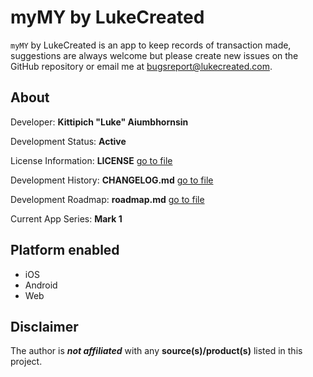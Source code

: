 # myMY by LukeCreated

`myMY` by LukeCreated is an app to keep records of transaction made, suggestions are always welcome but please create new issues on the GitHub repository or email me at <bugsreport@lukecreated.com>.

## About

Developer: **Kittipich "Luke" Aiumbhornsin**

Development Status: **Active**

License Information: **LICENSE** [go to file](LICENSE)

Development History: **CHANGELOG.md** [go to file](CHANGELOG.md)

Development Roadmap: **roadmap.md** [go to file](/mark1/roadmap.md)

Current App Series: **Mark 1**

## Platform enabled

- iOS
- Android
- Web

## Disclaimer

The author is ***not affiliated*** with any **source(s)/product(s)** listed in this project.
